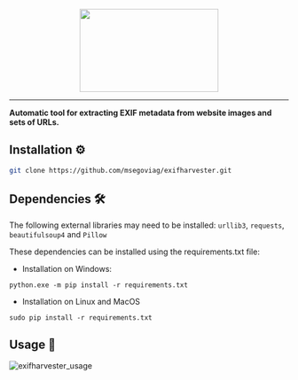 <p align="center">
  <img src="https://github.com/msegoviag/exifharvester/assets/41863090/ea654f13-dbea-4029-b1b6-91b6be46d0d7" height=150 width=250><br>
  <hr>

  <b>Automatic tool for extracting EXIF metadata from website images and sets of URLs.</b><br>

  Installation ⚙️
----------

```bash
git clone https://github.com/msegoviag/exifharvester.git
```

Dependencies 🛠️
----------
The following external libraries may need to be installed: `urllib3`, `requests`, `beautifulsoup4` and `Pillow`

These dependencies can be installed using the requirements.txt file:

- Installation on Windows:
```
python.exe -m pip install -r requirements.txt
```
- Installation on Linux and MacOS
```
sudo pip install -r requirements.txt
```
Usage 🚀
----------
![exifharvester_usage](https://github.com/msegoviag/exifharvester/assets/41863090/e78507ee-3933-4d84-a0a8-5d9750452484)




